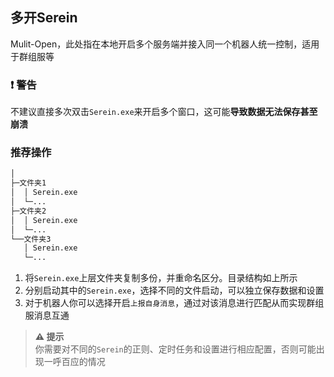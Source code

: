 ## 多开Serein

Mulit-Open，此处指在本地开启多个服务端并接入同一个机器人统一控制，适用于群组服等

### ❗ 警告

不建议直接多次双击`Serein.exe`来开启多个窗口，这可能**导致数据无法保存甚至崩溃**

### 推荐操作

```txt
│
├─文件夹1
│  │ Serein.exe  
│  └─...
├─文件夹2
│  │ Serein.exe  
│  └─...
└──文件夹3
   │ Serein.exe  
   └─...
```

1. 将`Serein.exe`上层文件夹复制多份，并重命名区分。目录结构如上所示
2. 分别启动其中的`Serein.exe`，选择不同的文件启动，可以独立保存数据和设置
3. 对于机器人你可以选择开启`上报自身消息`，通过对该消息进行匹配从而实现群组服消息互通

> **⚠ 提示**  
> 你需要对不同的`Serein`的正则、定时任务和设置进行相应配置，否则可能出现一呼百应的情况
